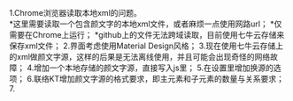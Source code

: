 ﻿1.Chrome浏览器读取本地xml的问题。   
*这里需要读取一个包含颜文字的本地xml文件，或者麻烦一点使用网路url；
*仅需要在Chrome上运行；
*github上的文件无法跨域读取，目前使用七牛云存储来保存xml文件；
2.界面考虑使用Material Design风格；
3.现在使用七牛云存储上的xml做颜文字源，这样的后果是无法离线使用，并且可能会出现奇怪的网络故障；
4.增加一个本地存储的颜文字源，直接写入js里；
5.在设置里增加换源的选项；
6.联络KT增加颜文字源的格式要求，即主元素和子元素的数量与关系要求；
7.
